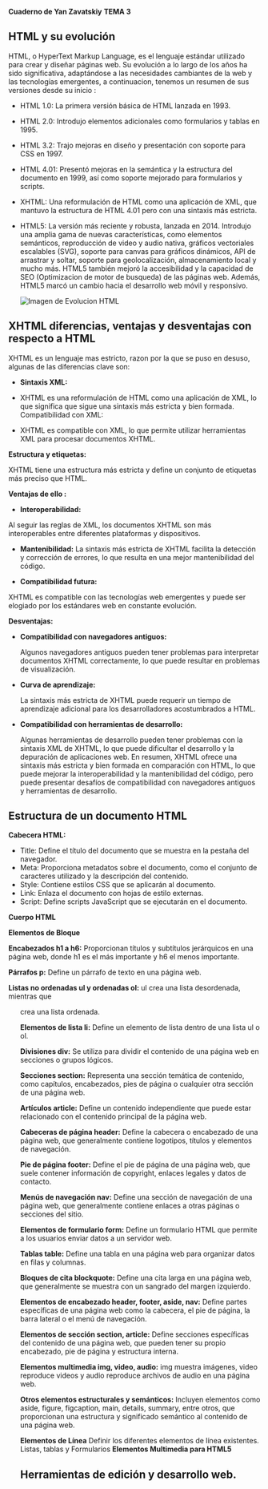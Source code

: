 **Cuaderno de Yan Zavatskiy**
**TEMA 3**


## HTML y su evolución

HTML, o HyperText Markup Language, es el lenguaje estándar utilizado para crear y diseñar páginas web. Su evolución a lo largo de los años ha sido significativa, adaptándose a las necesidades cambiantes de la web y las tecnologías emergentes, a continuacion, tenemos un resumen de sus versiones desde su inicio : 

  * HTML 1.0: La primera versión básica de HTML lanzada en 1993.
  
  * HTML 2.0: Introdujo elementos adicionales como formularios y tablas en 1995.
  
  * HTML 3.2: Trajo mejoras en diseño y presentación con soporte para CSS en 1997.
  
  * HTML 4.01: Presentó mejoras en la semántica y la estructura del documento en 1999, así como soporte mejorado para formularios y scripts.
  
  * XHTML: Una reformulación de HTML como una aplicación de XML, que mantuvo la estructura de HTML 4.01 pero con una sintaxis más estricta.

* HTML5: La versión más reciente y robusta, lanzada en 2014. Introdujo una amplia gama de nuevas características, como elementos semánticos, reproducción de video y audio nativa, gráficos vectoriales escalables (SVG), soporte para canvas para gráficos dinámicos, API de arrastrar y soltar, soporte para geolocalización, almacenamiento local y mucho más. HTML5 también mejoró la accesibilidad y la capacidad de SEO (Optimizacion de motor de busqueda) de las páginas web. Además, HTML5 marcó un cambio hacia el desarrollo web móvil y responsivo.

   ![Imagen de Evolucion HTML](https://webblog559388436.files.wordpress.com/2018/04/slide_2.jpg?w=437&h=334)

## XHTML diferencias, ventajas y desventajas con respecto a HTML

XHTML es un lenguaje mas estricto, razon por la que se puso en desuso, algunas de las diferencias clave son:

 * **Sintaxis XML:**

 * XHTML es una reformulación de HTML como una aplicación de XML, lo que significa que sigue una sintaxis más estricta y bien formada.
Compatibilidad con XML:

 * XHTML es compatible con XML, lo que permite utilizar herramientas XML para procesar documentos XHTML.

**Estructura y etiquetas:**

XHTML tiene una estructura más estricta y define un conjunto de etiquetas más preciso que HTML.

**Ventajas de ello :**

  * **Interoperabilidad:**
    
  Al seguir las reglas de XML, los documentos XHTML son más interoperables entre diferentes plataformas y dispositivos.
    
  * **Mantenibilidad:**
  La sintaxis más estricta de XHTML facilita la detección y corrección de errores, lo que resulta en una mejor mantenibilidad del código.
  
  * **Compatibilidad futura:**
    
   XHTML es compatible con las tecnologías web emergentes y puede ser elogiado por los estándares web en constante evolución.

**Desventajas:**

* **Compatibilidad con navegadores antiguos:**
  
  Algunos navegadores antiguos pueden tener problemas para interpretar documentos XHTML correctamente, lo que puede resultar en problemas de visualización.
  
* **Curva de aprendizaje:**
  
  La sintaxis más estricta de XHTML puede requerir un tiempo de aprendizaje adicional para los desarrolladores acostumbrados a HTML.

* **Compatibilidad con herramientas de desarrollo:**
  
  Algunas herramientas de desarrollo pueden tener problemas con la sintaxis XML de XHTML, lo que puede dificultar el desarrollo y la depuración de aplicaciones web.
  En resumen, XHTML ofrece una sintaxis más estricta y bien formada en comparación con HTML, lo que puede mejorar la interoperabilidad y la mantenibilidad del código, pero puede presentar desafíos de      compatibilidad con navegadores antiguos y herramientas de desarrollo.






## Estructura de un documento HTML

**Cabecera HTML:**
  * Title: Define el título del documento que se muestra en la pestaña del navegador.
  * Meta: Proporciona metadatos sobre el documento, como el conjunto de caracteres utilizado y la descripción del contenido.
  * Style: Contiene estilos CSS que se aplicarán al documento.
  * Link: Enlaza el documento con hojas de estilo externas.
  * Script: Define scripts JavaScript que se ejecutarán en el documento.

**Cuerpo HTML**

**Elementos de Bloque**
  
  **Encabezados h1 a h6:** 
  Proporcionan títulos y subtítulos jerárquicos en una página web, donde h1 es el más importante y h6 el menos importante.
  
  **Párrafos p:** 
  Define un párrafo de texto en una página web.
  
  
  **Listas no ordenadas ul y ordenadas ol:** 
  ul crea una lista desordenada, mientras que <ol> crea una lista ordenada.
  
  **Elementos de lista li:**
  Define un elemento de lista dentro de una lista ul o ol.
 
  **Divisiones div:**
  Se utiliza para dividir el contenido de una página web en secciones o grupos lógicos.
  
  **Secciones section:**
  Representa una sección temática de contenido, como capítulos, encabezados, pies de página o cualquier otra sección de una página web.
  
  **Artículos article:**
  Define un contenido independiente que puede estar relacionado con el contenido principal de la página web.
  
  **Cabeceras de página header:**
  Define la cabecera o encabezado de una página web, que generalmente contiene logotipos, títulos y elementos de navegación.
  
  **Pie de página footer:**
  Define el pie de página de una página web, que suele contener información de copyright, enlaces legales y datos de contacto.
  
  **Menús de navegación nav:**
  Define una sección de navegación de una página web, que generalmente contiene enlaces a otras páginas o secciones del sitio.
  
  **Elementos de formulario form:**
  Define un formulario HTML que permite a los usuarios enviar datos a un servidor web.
  
  **Tablas table:**
  Define una tabla en una página web para organizar datos en filas y columnas.
  
  **Bloques de cita blockquote:**
  Define una cita larga en una página web, que generalmente se muestra con un sangrado del margen izquierdo.
  
  **Elementos de encabezado header, footer, aside, nav:**
  Define partes específicas de una página web como la cabecera, el pie de página, la barra lateral o el menú de navegación.
  
  **Elementos de sección section, article:**
  Define secciones específicas del contenido de una página web, que pueden tener su propio encabezado, pie de página y estructura interna.
  
  **Elementos multimedia img, video, audio:**
  img muestra imágenes, video reproduce videos y audio reproduce archivos de audio en una página web.
  
  **Otros elementos estructurales y semánticos:**
  Incluyen elementos como aside, figure, figcaption, main, details, summary, entre otros, que proporcionan una estructura y significado semántico al contenido de una página web.
  
  **Elementos de Línea**
    Definir los diferentes elementos de línea existentes.
  Listas, tablas y Formularios
 **Elementos Multimedia para HTML5**

## Herramientas de edición y desarrollo web.


